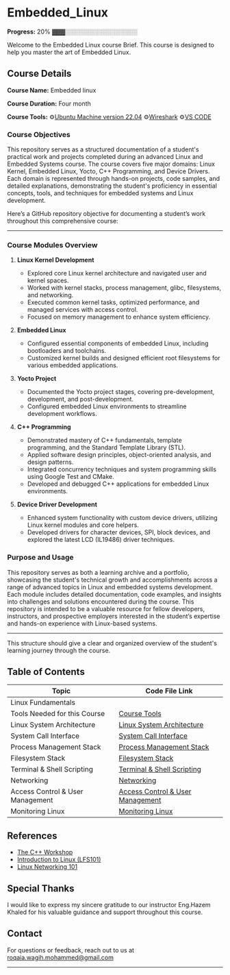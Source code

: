 # Embedded_Linux
 
**Progress:** 20% ▓▓▓░░░░░░░░░░░░░░░░░

Welcome to the Embedded Linux course Brief. This course is designed to help you master the art of Embedded Linux.
## Course Details
 

**Course Name:** Embedded linux 

**Course Duration:** Four month

**Course Tools:**  ⚙️[Ubuntu Machine version 22.04](https://www.youtube.com/watch?v=rJ9ysibH768)  ⚙️[Wireshark](https://www.youtube.com/watch?v=xzCVrooqSZU)  ⚙️[VS CODE](https://code.visualstudio.com/download)
           

### Course Objectives

This repository serves as a structured documentation of a student's practical work and projects completed during an advanced Linux and Embedded Systems course. The course covers five major domains: Linux Kernel, Embedded Linux, Yocto, C++ Programming, and Device Drivers. Each domain is represented through hands-on projects, code samples, and detailed explanations, demonstrating the student's proficiency in essential concepts, tools, and techniques for embedded systems and Linux development.

Here’s a GitHub repository objective for documenting a student’s work throughout this comprehensive course:

---

### Course Modules Overview

1. **Linux Kernel Development**
   - Explored core Linux kernel architecture and navigated user and kernel spaces.
   - Worked with kernel stacks, process management, glibc, filesystems, and networking.
   - Executed common kernel tasks, optimized performance, and managed services with access control.
   - Focused on memory management to enhance system efficiency.

2. **Embedded Linux**
   - Configured essential components of embedded Linux, including bootloaders and toolchains.
   - Customized kernel builds and designed efficient root filesystems for various embedded applications.

3. **Yocto Project**
   - Documented the Yocto project stages, covering pre-development, development, and post-development.
   - Configured embedded Linux environments to streamline development workflows.

4. **C++ Programming**
   - Demonstrated mastery of C++ fundamentals, template programming, and the Standard Template Library (STL).
   - Applied software design principles, object-oriented analysis, and design patterns.
   - Integrated concurrency techniques and system programming skills using Google Test and CMake.
   - Developed and debugged C++ applications for embedded Linux environments.

5. **Device Driver Development**
   - Enhanced system functionality with custom device drivers, utilizing Linux kernel modules and core helpers.
   - Developed drivers for character devices, SPI, block devices, and explored the latest LCD (IL19486) driver techniques.

### Purpose and Usage

This repository serves as both a learning archive and a portfolio, showcasing the student's technical growth and accomplishments across a range of advanced topics in Linux and embedded systems development. Each module includes detailed documentation, code examples, and insights into challenges and solutions encountered during the course. This repository is intended to be a valuable resource for fellow developers, instructors, and prospective employers interested in the student’s expertise and hands-on experience with Linux-based systems. 

--- 

This structure should give a clear and organized overview of the student's learning journey through the course.
## Table of Contents

| Topic                        | Code File Link                                  |
| ---------------------------- | ----------------------------------------------- |
| Linux Fundamentals           |                                                 |
| Tools Needed for this Course |  [Course Tools](Course_Tools)                                               |
| Linux System Architecture    |  [Linux System Architecture](https://github.com/RoqaiaWagih/Embedded_Linux/blob/main/Linux%20System%20Architecture.md) |                     
| System Call Interface        |  [System Call Interface](https://github.com/RoqaiaWagih/Embedded_Linux/blob/main/Linux%20System%20Architecture.md)    |
| Process Management Stack     |  [Process Management Stack](https://github.com/RoqaiaWagih/Embedded_Linux/blob/main/Linux%20System%20Architecture.md)    |
| Filesystem Stack             |  [Filesystem Stack](https://github.com/RoqaiaWagih/Embedded_Linux/blob/main/Linux%20System%20Architecture.md)    |
| Terminal & Shell Scripting             |  [Terminal & Shell Scripting](https://github.com/RoqaiaWagih/Embedded_Linux/blob/main/Terminal%20%26%20Shell%20Scripting.md)    |
| Networking             |  [Networking](https://github.com/RoqaiaWagih/Embedded_Linux/blob/main/Networking.md)    |
| Access Control & User Management            |  [Access Control & User Management](https://github.com/RoqaiaWagih/Embedded_Linux/blob/main/Access%20Control%20&%20User%20Management.md)    |
| Monitoring Linux             |  [Monitoring Linux](https://github.com/RoqaiaWagih/Embedded_Linux/blob/main/Monitoring%20Linux.md)    |


## References

- [The C++ Workshop](https://www.packtpub.com/free-ebook/the-c-workshop/9781839216626)
- [Introduction to Linux (LFS101)](https://trainingportal.linuxfoundation.org/courses/introduction-to-linux-lfs101)
- [Linux Networking 101](https://www.actualtechmedia.com/wp-content/uploads/2017/12/CUMULUS-NETWORKS-Linux101.pdf)
## Special Thanks

I would like to express my sincere gratitude to our instructor 
Eng.Hazem Khaled for his valuable guidance and support throughout this course.

## Contact

For questions or feedback, reach out to us at roqaia.wagih.mohammed@gmail.com

---
